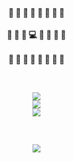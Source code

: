 <h3 align="center">🌲 🌲 🌲 🌲 🌲 🌲 🌲 🌲</h3>
<h3 align="center">🌲 🌲 🌲 💻 🐅 🌲 🌲 🌲</h3>
<h3 align="center">🌲 🌲 🌲 🌲 🌲 🌲 🌲 🌲</h3>

<h1></h1>
<br/>

<div align="center">
  <picture>
    <img src="https://count.getloli.com/@panoplied?name=panoplied&theme=booru-lewd&padding=8&offset=0&align=top&scale=1&pixelated=1&darkmode=0" />
  </picture>
</div>

<div align="center">
    <picture>
    <source
      srcset="https://github-readme-stats-three-tawny-50.vercel.app/api/top-langs/?username=panoplied&langs_count=16&hide=html%2Ccss%2Cscss&size_weight=0.5&count_weight=0.5&hide_border=true&hide_title=true&layout=compact&theme=dark&bg_color=00000000"
      media="(prefers-color-scheme: dark)"
    />
    <source
      srcset="https://github-readme-stats-three-tawny-50.vercel.app/api/top-langs/?username=panoplied&langs_count=16&hide=html%2Ccss%2Cscss&size_weight=0.5&count_weight=0.5&hide_border=true&hide_title=true&layout=compact&theme=default&bg_color=00000000"
      media="(prefers-color-scheme: light), (prefers-color-scheme: no-preference)"
    />
    <img src="https://github-readme-stats-three-tawny-50.vercel.app/api/top-langs/?username=panoplied&langs_count=16&hide=html%2Ccss%2Cscss&size_weight=0.5&count_weight=0.5&hide_border=true&hide_title=true&layout=compact&theme=dark&bg_color=00000000" />
  </picture>
</div>

<div align="center">
  <picture>
    <source
      srcset="https://github-readme-stats-three-tawny-50.vercel.app/api?username=panoplied&show_icons=true&hide_title=true&theme=dark&hide_border=true&bg_color=00000000"
      media="(prefers-color-scheme: dark)"
    />
    <source
      srcset="https://github-readme-stats-three-tawny-50.vercel.app/api?username=panoplied&show_icons=true&hide_title=true&theme=default&hide_border=true&bg_color=00000000"
      media="(prefers-color-scheme: light), (prefers-color-scheme: no-preference)"
    />
    <img src="https://github-readme-stats-three-tawny-50.vercel.app/api?username=panoplied&show_icons=true&hide_title=true&theme=default&hide_border=true&bg_color=00000000" />
  </picture>
</div>

<h1></h1>
<br/>

<div align="center">
  <img src="https://64.media.tumblr.com/60109c9f749f0e53a8ed345b669c1348/tumblr_oe3pvon0Ym1r1xpwxo1_400.gif" />
</div>

<!--
**panoplied/panoplied** is a ✨ _special_ ✨ repository because its `README.md` (this file) appears on your GitHub profile.

Here are some ideas to get you started:

- 🔭 I’m currently working on ...
- 🌱 I’m currently learning ...
- 👯 I’m looking to collaborate on ...
- 🤔 I’m looking for help with ...
- 💬 Ask me about ...
- 📫 How to reach me: ...
- 😄 Pronouns: ...
- ⚡ Fun fact: ...
-->

